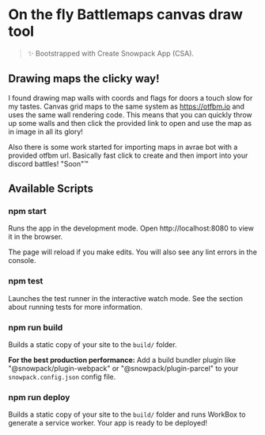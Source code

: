 # On the fly Battlemaps canvas draw tool

> ✨ Bootstrapped with Create Snowpack App (CSA).

## Drawing maps the clicky way!

I found drawing map walls with coords and flags for doors a touch slow for my tastes. Canvas grid maps to the same system as https://otfbm.io and uses the same wall rendering code. This means that you can quickly throw up some walls and then click the provided link to open and use the map as in image in all its glory!

Also there is some work started for importing maps in avrae bot with a provided otfbm url. Basically fast click to create and then import into your discord battles! "Soon"™


## Available Scripts

### npm start

Runs the app in the development mode.
Open http://localhost:8080 to view it in the browser.

The page will reload if you make edits.
You will also see any lint errors in the console.

### npm test

Launches the test runner in the interactive watch mode.
See the section about running tests for more information.

### npm run build

Builds a static copy of your site to the `build/` folder.

**For the best production performance:** Add a build bundler plugin like "@snowpack/plugin-webpack" or "@snowpack/plugin-parcel" to your `snowpack.config.json` config file.

### npm run deploy

Builds a static copy of your site to the `build/` folder and runs WorkBox to generate a service worker.
Your app is ready to be deployed!


